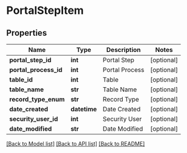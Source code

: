 # PortalStepItem

## Properties
Name | Type | Description | Notes
------------ | ------------- | ------------- | -------------
**portal_step_id** | **int** | Portal Step | [optional] 
**portal_process_id** | **int** | Portal Process | [optional] 
**table_id** | **int** | Table | [optional] 
**table_name** | **str** | Table Name | [optional] 
**record_type_enum** | **str** | Record Type | [optional] 
**date_created** | **datetime** | Date Created | [optional] 
**security_user_id** | **int** | Security User | [optional] 
**date_modified** | **str** | Date Modified | [optional] 

[[Back to Model list]](../README.md#documentation-for-models) [[Back to API list]](../README.md#documentation-for-api-endpoints) [[Back to README]](../README.md)


